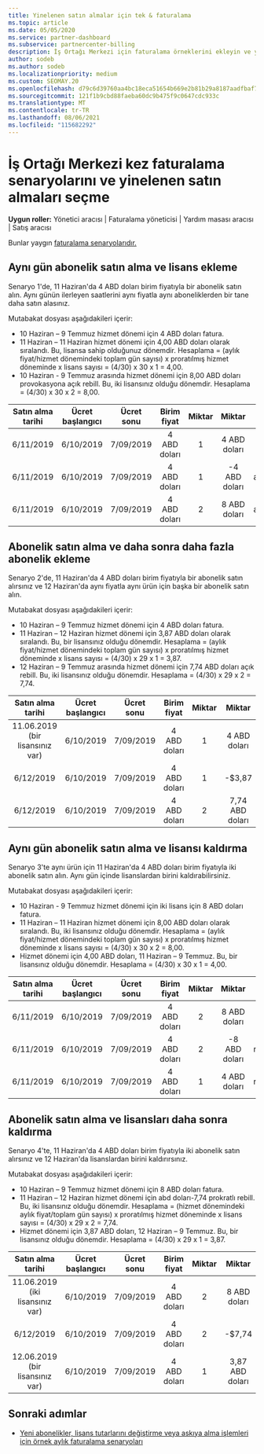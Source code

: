 ```yaml
---
title: Yinelenen satın almalar için tek & faturalama
ms.topic: article
ms.date: 05/05/2020
ms.service: partner-dashboard
ms.subservice: partnercenter-billing
description: İş Ortağı Merkezi için faturalama örneklerini ekleyin ve yinelenen satın almaları seçin. Abonelik satın aldığınız zaman, daha fazla abonelik ekleyin, lisans ekleyin veya lisansları kaldırın.
author: sodeb
ms.author: sodeb
ms.localizationpriority: medium
ms.custom: SEOMAY.20
ms.openlocfilehash: d79c6d39760aa4bc18eca51654b669e2b81b29a8187aadfbaf79601ee537b15b
ms.sourcegitcommit: 121f1b9cbd88faeba60dc9b475f9c0647cdc933c
ms.translationtype: MT
ms.contentlocale: tr-TR
ms.lasthandoff: 08/06/2021
ms.locfileid: "115682292"
---
```

# <a name="partner-center-billing-scenarios-for-one-time-and-select-recurring-purchases"></a>İş Ortağı Merkezi kez faturalama senaryolarını ve yinelenen satın almaları seçme

**Uygun roller:** Yönetici aracısı | Faturalama yöneticisi | Yardım masası aracısı | Satış aracısı

Bunlar yaygın [faturalama senaryolarıdır.](common-billing-scenarios.md) 

## <a name="purchase-a-subscription-and-add-a-license-on-the-same-day"></a>Aynı gün abonelik satın alma ve lisans ekleme

Senaryo 1'de, 11 Haziran'da 4 ABD doları birim fiyatıyla bir abonelik satın alın. Aynı günün ilerleyen saatlerini aynı fiyatla aynı aboneliklerden bir tane daha satın alasınız.

Mutabakat dosyası aşağıdakileri içerir:

- 10 Haziran – 9 Temmuz hizmet dönemi için 4 ABD doları fatura.
- 11 Haziran – 11 Haziran hizmet dönemi için 4,00 ABD doları olarak sıralandı. Bu, lisansa sahip olduğunuz dönemdir. Hesaplama = (aylık fiyat/hizmet dönemindeki toplam gün sayısı) x proratılmış hizmet döneminde x lisans sayısı = (4/30) x 30 x 1 = 4,00.
- 10 Haziran - 9 Temmuz arasında hizmet dönemi için 8,00 ABD doları provokasyona açık rebill. Bu, iki lisansınız olduğu dönemdir. Hesaplama = (4/30) x 30 x 2 = 8,00.

|**Satın alma tarihi**   |**Ücret başlangıcı** |**Ücret sonu**  |**Birim fiyat**  |**Miktar**  |**Miktar** |**Ücret türü** |
|:------:|:------:|:------:|:------:|:------:|:------:|:-----:|
|6/11/2019      |6/10/2019   |7/09/2019         |4 ABD doları                |1                 |4 ABD doları            |Yeni         |
|6/11/2019     | 6/10/2019    |7/09/2019        |4 ABD doları        |1        | -4 ABD doları       |addQuantity           |
|6/11/2019     | 6/10/2019    |7/09/2019        |4 ABD doları        | 2      |8 ABD doları         |addQuantity           |

## <a name="purchase-a-subscription-and-add-more-subscriptions-later"></a>Abonelik satın alma ve daha sonra daha fazla abonelik ekleme

Senaryo 2'de, 11 Haziran'da 4 ABD doları birim fiyatıyla bir abonelik satın alırsınız ve 12 Haziran'da aynı fiyatla aynı ürün için başka bir abonelik satın alın.

Mutabakat dosyası aşağıdakileri içerir:

- 10 Haziran – 9 Temmuz hizmet dönemi için 4 ABD doları fatura.
- 11 Haziran – 12 Haziran hizmet dönemi için 3,87 ABD doları olarak sıralandı. Bu, bir lisansınız olduğu dönemdir. Hesaplama = (aylık fiyat/hizmet dönemindeki toplam gün sayısı) x proratılmış hizmet döneminde x lisans sayısı = (4/30) x 29 x 1 = 3,87.
- 12 Haziran – 9 Temmuz arasında hizmet dönemi için 7,74 ABD doları açık rebill. Bu, iki lisansınız olduğu dönemdir. Hesaplama = (4/30) x 29 x 2 = 7,74.

|**Satın alma tarihi**   |**Ücret başlangıcı** |**Ücret sonu**  |**Birim fiyat**  |**Miktar**  |**Miktar** |**Ücret türü** |
|:------:|:------:|:------:|:------:|:------:|:------:|:-----:|
|11.06.2019 (bir lisansınız var)     |6/10/2019   |7/09/2019         |4 ABD doları         |1        |4 ABD doları            |Yeni         |
|6/12/2019     | 6/10/2019    |7/09/2019        |4 ABD doları        |1        | -$3,87       |addQuantity           |
|6/12/2019     | 6/10/2019    |7/09/2019        |4 ABD doları        | 2      |7,74 ABD doları       |addQuantity           |

## <a name="purchase-a-subscription-and-remove-a-license-on-the-same-day"></a>Aynı gün abonelik satın alma ve lisansı kaldırma

Senaryo 3'te aynı ürün için 11 Haziran'da 4 ABD doları birim fiyatıyla iki abonelik satın alın. Aynı gün içinde lisanslardan birini kaldırabilirsiniz.  

Mutabakat dosyası aşağıdakileri içerir:

- 10 Haziran - 9 Temmuz hizmet dönemi için iki lisans için 8 ABD doları fatura.
- 11 Haziran – 11 Haziran hizmet dönemi için 8,00 ABD doları olarak sıralandı. Bu, iki lisansınız olduğu dönemdir. Hesaplama = (aylık fiyat/hizmet dönemindeki toplam gün sayısı) x proratılmış hizmet döneminde x lisans sayısı = (4/30) x 30 x 2 = 8,00.
- Hizmet dönemi için 4,00 ABD doları, 11 Haziran – 9 Temmuz. Bu, bir lisansınız olduğu dönemdir. Hesaplama = (4/30) x 30 x 1 = 4,00.

|**Satın alma tarihi**   |**Ücret başlangıcı** |**Ücret sonu**  |**Birim fiyat**  |**Miktar**  |**Miktar** |**Ücret türü** |
|:------:|:------:|:------:|:------:|:------:|:------:|:-----:|
|6/11/2019      |6/10/2019   |7/09/2019         |4 ABD doları                |2                 |8 ABD doları            |Yeni         |
|6/11/2019     | 6/10/2019    |7/09/2019        |4 ABD doları        |2        | -8 ABD doları       |removeQuantity           |
|6/11/2019     | 6/10/2019    |7/09/2019        |4 ABD doları        | 1      |4 ABD doları         |removeQuantity           |

## <a name="purchase-a-subscription-and-remove-licenses-later"></a>Abonelik satın alma ve lisansları daha sonra kaldırma

Senaryo 4'te, 11 Haziran'da 4 ABD doları birim fiyatıyla iki abonelik satın alırsınız ve 12 Haziran'da lisanslardan birini kaldırırsınız.

Mutabakat dosyası aşağıdakileri içerir:

- 10 Haziran – 9 Temmuz hizmet dönemi için 8 ABD doları fatura.
- 11 Haziran – 12 Haziran hizmet dönemi için abd doları-7,74 prokratlı rebill. Bu, iki lisansınız olduğu dönemdir. Hesaplama = (hizmet dönemindeki aylık fiyat/toplam gün sayısı) x proratılmış hizmet döneminde x lisans sayısı = (4/30) x 29 x 2 = 7,74.
- Hizmet dönemi için 3,87 ABD doları, 12 Haziran – 9 Temmuz. Bu, bir lisansınız olduğu dönemdir. Hesaplama = (4/30) x 29 x 1 = 3,87.

|**Satın alma tarihi**   |**Ücret başlangıcı** |**Ücret sonu**  |**Birim fiyat**  |**Miktar**  |**Miktar** |**Ücret türü** |
|:------:|:------:|:------:|:------:|:------:|:------:|:-----:|
|11.06.2019 (iki lisansınız var)     |6/10/2019   |7/09/2019         |4 ABD doları         |2        |8 ABD doları       |Yeni       |
|6/12/2019     | 6/10/2019    |7/09/2019        |4 ABD doları        |2        | -$7,74       |removeQuantity           |
|12.06.2019 (bir lisansınız var)    | 6/10/2019    |7/09/2019   |4 ABD doları    |1      |3,87 ABD doları    |removeQuantity |

## <a name="next-steps"></a>Sonraki adımlar

- [Yeni abonelikler, lisans tutarlarını değiştirme veya askıya alma işlemleri için örnek aylık faturalama senaryoları](common-billing-scenarios-monthly.md)